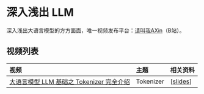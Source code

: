 # 深入浅出 LLM

深入浅出大语言模型的方方面面，唯一视频发布平台：[请叫我AXin](https://space.bilibili.com/95715842)（B站）。

## 视频列表

|视频|主题|相关资料|
|:---|:---|:---|
|[大语言模型 LLM 基础之 Tokenizer 完全介绍](https://www.bilibili.com/video/BV1Fc411C7sz)|Tokenizer|[[slides](./slides/LLM中的Tokenizers.pdf)]|
